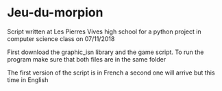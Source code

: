 # Jeu-du-morpion
Script written at Les Pierres Vives high school for a python project in computer science class on 07/11/2018


First download the graphic_isn library and the game script.
To run the program make sure that both files are in the same folder

The first version of the script is in French a second one will arrive but this time in English
